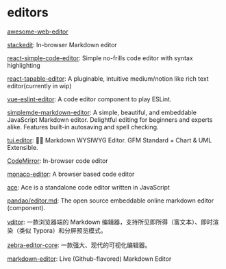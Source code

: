 # editors

[awesome-web-editor](https://github.com/xjh22222228/awesome-web-editor)

[stackedit](https://github.com/benweet/stackedit): In-browser Markdown editor

[react-simple-code-editor](https://github.com/satya164/react-simple-code-editor): Simple no-frills code editor with syntax highlighting

[react-tapable-editor](https://github.com/ryuever/react-tapable-editor): A pluginable, intuitive medium/notion like rich text editor(currently in wip)

[vue-eslint-editor](https://github.com/mysticatea/vue-eslint-editor): A code editor component to play ESLint.

[simplemde-markdown-editor](https://github.com/sparksuite/simplemde-markdown-editor): A simple, beautiful, and embeddable JavaScript Markdown editor. Delightful editing for beginners and experts alike. Features built-in autosaving and spell checking.

[tui.editor](https://github.com/nhn/tui.editor): 🍞📝 Markdown WYSIWYG Editor. GFM Standard + Chart & UML Extensible.

[CodeMirror](https://github.com/codemirror/CodeMirror): In-browser code editor

[monaco-editor](https://github.com/microsoft/monaco-editor): A browser based code editor

[ace](https://github.com/ajaxorg/ace): Ace is a standalone code editor written in JavaScript

[pandao/editor.md](https://github.com/pandao/editor.md): The open source embeddable online markdown editor (component).

[vditor](https://github.com/Vanessa219/vditor): 一款浏览器端的 Markdown 编辑器，支持所见即所得（富文本）、即时渲染（类似 Typora）和分屏预览模式。

[zebra-editor-core](https://github.com/acccco/zebra-editor-core): 一款强大、现代的可视化编辑器。

[markdown-editor](https://github.com/jbt/markdown-editor): Live (Github-flavored) Markdown Editor
